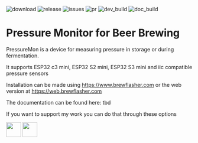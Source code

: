 
![download](https://img.shields.io/github/downloads/mp-se/pressuremon/total) 
![release](https://img.shields.io/github/v/release/mp-se/pressuremon?label=latest%20release)
![issues](https://img.shields.io/github/issues/mp-se/pressuremon)
![pr](https://img.shields.io/github/issues-pr/mp-se/pressuremon)
![dev_build](https://img.shields.io/github/actions/workflow/status/mp-se/pressuremon/pio-build.yaml?branch=dev)
![doc_build](https://img.shields.io/github/actions/workflow/status/mp-se/pressuremon/doc-build.yaml?branch=master)

# Pressure Monitor for Beer Brewing

PressureMon is a device for measuring pressure in storage or during fermentation.  

It supports ESP32 c3 mini, ESP32 S2 mini, ESP32 S3 mini and iic compatible pressure sensors

Installation can be made using https://www.brewflasher.com or the web version at https://web.brewflasher.com

The documentation can be found here: tbd

If you want to support my work you can do that through these options

[<img src="https://gravitymon.com/images/buymecoffee.png" height=40>](https://www.buymeacoffee.com/mpse/) [<img src="https://img.shields.io/static/v1?label=Sponsor&message=%E2%9D%A4&logo=GitHub&color=%23fe8e86" height=40>](https://github.com/sponsors/mp-se)


